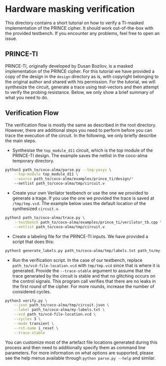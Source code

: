# Hardware masking verification

This directory contains a short tutorial on how to verify a TI-masked implementation of the PRINCE cipher.
It should work out-of-the-box with the provided testbench. If you encounter any problems, feel free to open an issue.

## PRINCE-TI

PRINCE-TI, originally developed by Dusan Bozilov, is a masked implementation of the PRINCE cipher. For this tutorial we have provided a copy of the design in the `design` directory as is, with copyright belonging to the original author and shared with his permission.
For the tutorial, we will synthesize the circuit, generate a trace using test-vectors and then attempt to verify the probing resistance. Below, we only show a brief summary of what you need to do.

## Verification Flow

The verification flow is mostly the same as described in the root directory. However, there are additional steps
you need to perform before you can trace the execution of the circuit. In the following, we only briefly describe
the main steps.

* Synthesise the `top_module_d11` circuit, which is the top module of the PRINCE-TI design. The example saves the netlist in the coco-alma temporary directory.
```bash
python3 path_to/coco-alma/parse.py --log-yosys \
    --top-module top_module_d11 \
    --source path_to/coco-alma/examples/prince_ti/design/*
    --netlist path_to/coco-alma/tmp/circuit.v
```

* Create your own Verilator testbench or use the one we provided to generate a trage. If you use the one we provided the trace is saved at `/tmp/tmp.vcd`. The example below uses the default location of the synthesized `circuit.v`.
```bash
python3 path_to/coco-alma/trace.py \
    --testbench path_to/coco-alma/examples/prince_ti/verilator_tb.cpp \
    --netlist path_to/coco-alma/tmp/circuit.v
```
* Create a labeling file for the PRINCE-TI inputs. We have provided a script that does this:
```bash
python3 generate_labels.py path_to/coco-alma/tmp/labels.txt path_to/my-labels.txt
```
* Run the verification script. In the case of our testbench, replace `path_to/vcd-file-location.vcd` with `tmp/tmp.vcd` since that is where it is generated. Provide the `--trace-stable` argument to assume that the trace generated by the circuit is stable and that no glitching occurs on the control signals. This program call verifies that there are no leaks in the first round of the cipher. For more rounds, increase the number of considered cycles.
```bash
python3 verify.py \
    --json path_to/coco-alma/tmp/circuit.json \
    --label path_to/coco-alma/my-labels.txt \
    --vcd path_to/vcd-file-location.vcd \
    --cycles 3 \
    --mode transient \
    --rst-name i_reset \
    --trace-stable
```

You can customize most of the artefact file locations generated during this process and then need to
additionally specify them as command line parameters. For more information on what options are supported,
please see the help menus available through `python parse.py --help` and similar.
